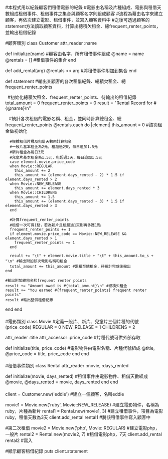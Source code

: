 #本程式用以紀錄顧客們租借電影的紀錄
#電影由名稱及片種組成、電影與租借天數組成租借事件、租借事件之集合與顧客名字則組成顧客
#流程為藉由名字來建立顧客，再依次建立電影、租借事件，並寫入顧客資料中
#之後可透過顧客的statement方法讀取顧客資料，計算出總積欠租金、總frequent_renter_points，並輸出租借紀錄

#顧客類別
class Customer
  attr_reader :name

  def initialize(name) #顧客由名字、所有租借事件組成
    @name    = name
    @rentals = [] #租借事件的集合
  end

  def add_rental(arg)
    @rentals << arg #將租借事件附加到集合
  end

  def statement #輸出某顧客的各次租借紀錄、總積欠租金、總frequent_renter_points
  
    #初始化總積欠租金、frequent_renter_points、待輸出的租借紀錄
    total_amount = 0
    frequent_renter_points = 0
    result = "Rental Record for #{@name}\n"
    
    #統計各次租借的電影名稱、租金，並同時計算總租金、總frequent_renter_points
    @rentals.each do |element|
      this_amount = 0 #該次租金做初始化
      
      #根據租借片種及租借天數來計算租金
      #一般片基本租金為2元，租超過2天，每日追加1.5元
      #新片租金為每日3元
      #兒童片基本租金為1.5元，租超過3天，每日追加1.5元
      case element.movie.price_code
      when Movie::REGULAR
        this_amount += 2
        this_amount += (element.days_rented - 2) * 1.5 if element.days_rented > 2
      when Movie::NEW_RELEASE
        this_amount += element.days_rented * 3
      when Movie::CHILDRENS
        this_amount += 1.5
        this_amount += (element.days_rented - 3) * 1.5 if element.days_rented > 3
      end
      
      #計算frequent_renter_points
      #租借一次可得1點，若為新片且租超過1天則再多獲1點
      frequent_renter_points += 1
      if element.movie.price_code == Movie::NEW_RELEASE && element.days_rented > 1
        frequent_renter_points += 1
      end

      result += "\t" + element.movie.title + "\t" + this_amount.to_s + "\n" #輸出附加該次電影名稱和租金
      total_amount += this_amount #累積至總租金，待統計完成後輸出
    end

    #輸出附加總租金和frequent renter points
    result += "Amount owed is #{total_amount}\n" #總積欠租金
    result += "You earned #{frequent_renter_points} frequent renter points"
    result #輸出整個租借紀錄
  end
end

####
#電影類別
class Movie
  #定義一般片、新片、兒童片三個片種的代號(price_code)
  REGULAR     = 0
  NEW_RELEASE = 1
  CHILDRENS   = 2

  attr_reader :title
  attr_accessor :price_code #片種代號可供外部存取
  
  def initialize(title, price_code) #電影物件由電影名稱、片種代號組成
    @title, @price_code = title, price_code
  end
end

####
#租借事件類別
class Rental
  attr_reader :movie, :days_rented

  def initialize(movie, days_rented) #租借事件由電影物件、租借天數組成
    @movie, @days_rented = movie, days_rented
  end
end

####

client = Customer.new('eddie') #建立一個顧客，名叫eddie

movie1 = Movie.new('ruby', Movie::NEW_RELEASE) #建立電影物件，名稱為ruby，片種為新片
rental1 = Rental.new(movie1, 3) #建立租借事件，項目為電影ruby，租借天數為3天
client.add_rental rental1 #將該租借事件寫入顧客中

#第二次租借
movie2 = Movie.new('php', Movie::REGULAR) #建立電影php，一般片
rental2 = Rental.new(movie2, 7) #租借電影php，7天
client.add_rental rental2 #寫入

#顯示顧客租借紀錄
puts client.statement
